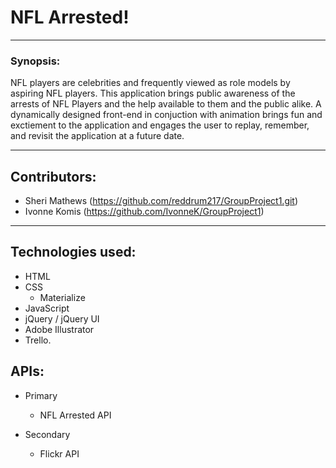 # NFL Arrested!

***

### Synopsis:

NFL players are celebrities and frequently viewed as role models by aspiring NFL players. This application brings public awareness of the arrests of NFL Players and the help available to them and the public alike. A dynamically designed front-end in conjuction with animation brings fun and exctiement to the application and engages the user to replay, remember, and revisit the application at a future date.

***

## Contributors:

* Sheri Mathews (https://github.com/reddrum217/GroupProject1.git)
* Ivonne Komis (https://github.com/IvonneK/GroupProject1)

***

## Technologies used: 

* HTML
* CSS
  * Materialize
* JavaScript
* jQuery / jQuery UI
* Adobe Illustrator
* Trello.

## APIs:

* Primary
  * NFL Arrested API
  
* Secondary
  * Flickr API



